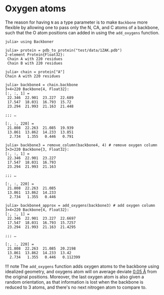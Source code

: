 # Oxygen atoms

The reason for having `N` as a type parameter is to make `Backbone` more flexible by allowing one to pass only the N, CA, and C atoms of a backbone, such that the O atom positions can added in using the `add_oxygens` function.

```jldoctest
julia> using Backboner

julia> protein = pdb_to_protein("test/data/1ZAK.pdb")
2-element Protein{Float32}:
 Chain A with 220 residues
 Chain B with 220 residues

julia> chain = protein["A"]
Chain A with 220 residues

julia> backbone4 = chain.backbone
3×4×220 Backbone{4, Float32}:
[:, :, 1] =
 22.346  22.901  23.227  22.689
 17.547  18.031  16.793  15.72
 23.294  21.993  21.163  21.448

;;; … 

[:, :, 220] =
 21.808  22.263  21.085  19.939
 13.861  13.862  14.233  13.851
  2.734   1.355   0.446   0.791

julia> backbone3 = remove_column(backbone4, 4) # remove oxygen column
3×3×220 Backbone{3, Float32}:
[:, :, 1] =
 22.346  22.901  23.227
 17.547  18.031  16.793
 23.294  21.993  21.163

;;; … 

[:, :, 220] =
 21.808  22.263  21.085
 13.861  13.862  14.233
  2.734   1.355   0.446

julia> backbone4_approx = add_oxygens(backbone3) # add oxygen column
3×4×220 Backbone{4, Float32}:
[:, :, 1] =
 22.346  22.901  23.227  22.6697
 17.547  18.031  16.793  15.7257
 23.294  21.993  21.163  21.4295

;;; … 

[:, :, 220] =
 21.808  22.263  21.085  20.2198
 13.861  13.862  14.233  13.42
  2.734   1.355   0.446   0.112399
```

!!! note
    The `add_oxygens` function adds oxygen atoms to the backbone using idealized geometry, and oxygens atom will on average deviate [0.05 Å](https://github.com/MurrellGroup/Backboner.jl/blob/main/test/backbone/oxygen.jl) from the original positions.
    Moreover, the last oxygen atom is also given a random orientation, as that information is lost when the backbone is reduced to 3 atoms, and there's no next nitrogen atom to compare to.